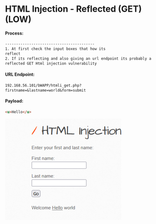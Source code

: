 # HTML Injection - Reflected (GET) (LOW)

#### **Process:**
```plaintext 
-----------------------------------------
1. At first check the input boxes that how its 
reflect 
2. If its reflecting and also giving an url endpoint its probably a reflected GET Html injection vulnerability
```
#### **URL Endpoint:**
```plaintext
192.168.56.101/bWAPP/htmli_get.php?firstname=&lastname=world&form=submit
```


#### **Payload:**
```html
<u>Hello</u>

```
![alt text](image.png)
